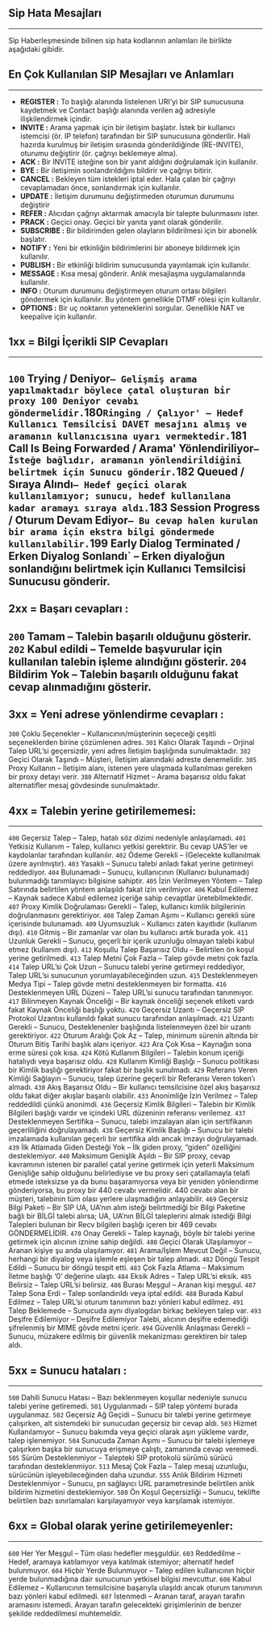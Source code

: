 ## Sip Hata Mesajları
---
Sip Haberleşmesinde bilinen sip hata kodlarının anlamları ile birlikte aşağıdaki gibidir.

## En Çok Kullanılan SIP Mesajları ve Anlamları
---
* **REGISTER  :**	To başlığı alanında listelenen URI’yi bir SIP sunucusuna kaydetmek ve Contact başlığı alanında verilen ağ adresiyle ilişkilendirmek içindir.
* **INVITE    :**	Arama yapmak için bir iletişim başlatır. İstek bir kullanıcı istemcisi (ör. IP telefon) tarafından bir SIP sunucusuna gönderilir. Hali hazırda kurulmuş bir iletişim sırasında gönderildiğinde (RE-INVITE), oturumu değiştirir (ör. çağrıyı beklemeye alma).
* **ACK       :**	Bir INVITE isteğine son bir yanıt aldığını doğrulamak için kullanılır.
* **BYE       :**	Bir iletişimin sonlandırıldığını bildirir ve çağrıyı bitirir.
* **CANCEL    :**	Bekleyen tüm istekleri iptal eder. Hala çalan bir çağrıyı cevaplamadan önce, sonlandırmak için kullanılır.
* **UPDATE    :**	İletişim durumunu değiştirmeden oturumun durumunu değiştirir
* **REFER     :**	Alıcıdan çağrıyı aktarmak amacıyla bir talepte bulunmasını ister.
* **PRACK     :**	Geçici onay. Geçici bir yanıta yanıt olarak gönderilir.
* **SUBSCRIBE :**	Bir bildirimden gelen olayların bildirilmesi için bir abonelik başlatır.
* **NOTIFY    :**	Yeni bir etkinliğin bildirimlerini bir aboneye bildirmek için kullanılır.
* **PUBLISH   :**	Bir etkinliği bildirim sunucusunda yayınlamak için kullanılır.
* **MESSAGE   :**	Kısa mesaj gönderir. Anlık mesajlaşma uygulamalarında kullanılır.
* **INFO      :**	Oturum durumunu değiştirmeyen oturum ortası bilgileri göndermek için kullanılır. Bu yöntem genellikle DTMF rölesi için kullanılır.
* **OPTIONS   :**	Bir uç noktanın yeteneklerini sorgular. Genellikle NAT ve keepalive için kullanılır.

## 1xx = Bilgi İçerikli SIP Cevapları
---

`100` Trying / Deniyor` – Gelişmiş arama yapılmaktadır böylece çatal oluşturan bir proxy 100 Deniyor cevabı göndermelidir.
`180` Ringing / Çalıyor' – Hedef Kullanıcı Temsilcisi DAVET mesajını almış ve aramanın kullanıcısına uyarı vermektedir.
`181 Call Is Being Forwarded  / Arama' Yönlendiriliyor` – İsteğe bağlıdır, aramanın yönlendirildiğini belirtmek için Sunucu gönderir.
`182 Queued / Sıraya Alındı` – Hedef geçici olarak kullanılamıyor; sunucu, hedef kullanılana kadar aramayı sıraya aldı.
`183 Session Progress / Oturum Devam Ediyor` – Bu cevap halen kurulan bir arama için ekstra bilgi göndermede kullanılabilir.
`199 Early Dialog Terminated / Erken Diyalog Sonlandı` – Erken diyaloğun sonlandığını belirtmek için Kullanıcı Temsilcisi Sunucusu gönderir.
---
## 2xx = Başarı cevapları :

`200` Tamam – Talebin başarılı olduğunu gösterir.
`202` Kabul edildi – Temelde başvurular için kullanılan talebin işleme alındığını gösterir.
`204` Bildirim Yok – Talebin başarılı olduğunu fakat cevap alınmadığını gösterir.
---
## 3xx = Yeni adrese yönlendirme cevapları :

`300` Çoklu Seçenekler – Kullanıcının/müşterinin seçeceği çeşitli seçeneklerden birine çözümlenen adres.
`301` Kalıcı Olarak Taşındı – Orjinal Talep URL’si geçersizdir, yeni adres İletişim başlığında sunulmaktadır.
`302` Geçici Olarak Taşındı – Müşteri, İletişim alanındaki adreste denemelidir.
`305` Proxy Kullanın – İletişim alanı, istenen yere ulaşmada kullanılması gereken bir proxy detayı verir.
`380` Alternatif Hizmet – Arama başarısız oldu fakat alternatifler mesaj gövdesinde sunulmaktadır.

## 4xx = Talebin yerine getirilememesi:
---
`400` Geçersiz Talep – Talep, hatalı söz dizimi nedeniyle anlaşılamadı.
`401` Yetkisiz Kullanım – Talep, kullanıcı yetkisi gerektirir. Bu cevap UAS’ler ve kaydolanlar tarafından kullanılır.
`402` Ödeme Gerekli – (Gelecekte kullanılmak üzere ayrılmıştır).
`403` Yasaklı – Sunucu talebi anladı fakat yerine getirmeyi reddediyor.
`404` Bulunamadı – Sunucu, kullanıcının (Kullanıcı bulunamadı) bulunmadığı tanımlayıcı bilgisine sahiptir.
`405` İzin Verilmeyen Yöntem – Talep Satırında belirtilen yöntem anlaşıldı fakat izin verilmiyor.
`406` Kabul Edilemez – Kaynak sadece Kabul edilemez içeriğe sahip cevaptlar üretebilmektedir.
`407` Proxy Kimlik Doğrulaması Gerekli – Talep, kullanıcı kimlik bilgilerinin doğrulanmasını gerektiriyor.
`408` Talep Zaman Aşımı – Kullanıcı gerekli süre içerisinde bulunamadı.
`409` Uyumsuzluk – Kullanıcı zaten kayıtlıdır (kullanım dışı).
`410` Gitmiş – Bir zamanlar var olan bu kullanıcı artık burada yok.
`411` Uzunluk Gerekli – Sunucu, geçerli bir içerik uzunluğu olmayan talebi kabul etmez (kullanım dışı).
`412` Koşullu Talep Başarısız Oldu – Belirtilen ön koşul yerine getirilmedi.
`413` Talep Metni Çok Fazla – Talep gövde metni çok fazla.
`414` Talep URL’si Çok Uzun – Sunucu talebi yerine getirmeyi reddediyor, Talep URL’si sunucunun yorumlayabileceğinden uzun.
`415` Desteklenmeyen Medya Tipi – Talep gövde metni desteklenmeyen bir formatta.
`416` Desteklenmeyen URL Düzeni – Talep URL’si sunucu tarafından tanınmıyor.
`417` Bilinmeyen Kaynak Önceliği – Bir kaynak önceliği seçenek etiketi vardı fakat Kaynak Önceliği başlığı yoktu.
`420` Geçersiz Uzantı – Geçersiz SIP Protokol Uzantısı kullanıldı fakat sunucu tarafından anlaşılmadı.
`421` Uzantı Gerekli – Sunucu, Desteklenenler başlığında listelenmeyen özel bir uzantı gerektiriyor.
`422` Oturum Aralığı Çok Az – Talep, minimum sürenin altında bir Oturum Bitiş Tarihi başlık alanı içeriyor.
`423` Ara Çok Kısa – Kaynağın sona erme süresi çok kısa.
`424` Kötü Kullanım Bilgileri – Talebin konum içeriği hatalıydı veya başarısız oldu.
`428` Kullanım Kimliği Başlığı – Sunucu politikası bir Kimlik başlığı gerektiriyor fakat bir başlık sunulmadı.
`429` Referans Veren Kimliği Sağlayın – Sunucu, talep üzerine geçerli bir Referansı Veren token’ı almadı.
`430` Akış Başarısız Oldu – Bir kullanıcı temsilcisine özel akış başarısız oldu fakat diğer akışlar başarılı olabilir.
`433` Anonimliğe İzin Verilmez – Talep reddedildi çünkü anonimdi.
`436` Geçersiz Kimlik Bilgileri – Talebin bir Kimlik Bilgileri başlığı vardır ve içindeki URL düzeninin referansı verilemez.
`437` Desteklenmeyen Sertifika – Sunucu, talebi imzalayan alan için sertifikanın geçerliliğini doğrulayamadı.
`438` Geçersiz Kimlik Başlığı – Sunucu bir talebi imzalamada kullanılan geçerli bir sertifika aldı ancak imzayı doğrulayamadı.
`439` İlk Atlamada Giden Desteği Yok – İlk giden proxy, “giden” özelliğini desteklemiyor.
`440` Maksimum Genişlik Aşıldı – Bir SIP proxy, cevap kavramının istenen bir parallel çatal yerine getirmek için yeterli Maksimum Genişliğe sahip olduğunu belirlediyse ve bu proxy seri çatallamayla telafi etmede isteksizse ya da bunu başaramıyorsa veya bir yeniden yönlendirme gönderiyorsa, bu proxy bir 440 cevabı vermelidir. 440 cevabı alan bir müşteri, talebinin tüm olası yerlere ulaşmadığını anlayabilir.
`469` Geçersiz Bilgi Paketi – Bir SIP UA, UA’nın alım isteği belirtmediği bir Bilgi Paketine bağlı bir BİLGİ talebi alırsa; UA, UA’nın BİLGİ taleplerini almak istediği Bilgi Talepleri bulunan bir Recv bilgileri başlığı içeren bir 469 cevabı GÖNDERMELİDİR.
`470` Onay Gerekli – Talep kaynağı, böyle bir talebi yerine getirmek için alıcının iznine sahip değildi.
`480` Geçici Olarak Ulaşılamıyor – Aranan kişiye şu anda ulaşılamıyor.
`481` Arama/İşlem Mevcut Değil – Sunucu, herhangi bir diyalog veya işlemle eşleşen bir talep almadı.
`482` Döngü Tespit Edildi – Sunucu bir döngü tespit etti.
`483` Çok Fazla Atlama – Maksimum İletme başlığı ‘0’ değerine ulaştı.
`484` Eksik Adres – Talep URL’si eksik.
`485` Belirsiz – Talep URL’si belirsiz.
`486` Burası Meşgul – Aranan kişi meşgul.
`487` Talep Sona Erdi – Talep sonlandırıldı veya iptal edildi.
`488` Burada Kabul Edilmez – Talep URL’si oturum tanımının bazı yönleri kabul edilmez.
`491` Talep Beklemede – Sunucuda aynı diyalogdan birkaç bekleyen talep var.
`493` Deşifre Edilemiyor – Deşifre Edilemiyor Talebi, alıcının deşifre edemediği şifrelenmiş bir MIME gövde metni içerir.
`494` Güvenlik Anlaşması Gerekli – Sunucu, müzakere edilmiş bir güvenlik mekanizması gerektiren bir talep aldı.

## 5xx = Sunucu hataları :
---
`500` Dahili Sunucu Hatası – Bazı beklenmeyen koşullar nedeniyle sunucu talebi yerine getiremedi.
`501` Uygulanmadı – SIP talep yöntemi burada uygulanmaz.
`502` Geçersiz Ağ Geçidi – Sunucu bir talebi yerine getirmeye çalışırken, alt sistemdeki bir sunucudan geçersiz bir cevap aldı.
`503` Hizmet Kullanılamıyor – Sunucu bakımda veya geçici olarak aşırı yükleme vardır, talep işlenemiyor.
`504` Sunucuda Zaman Aşımı – Sunucu bir talebi işlemeye çalışırken başka bir sunucuya erişmeye çalıştı, zamanında cevap veremedi.
`505` Sürüm Desteklenmiyor – Talepteki SIP protokolü sürümü sürücü tarafından desteklenmiyor.
`513` Mesaj Çok Fazla – Talep mesaj uzunluğu, sürücünün işleyebileceğinden daha uzundur.
`555` Anlık Bildirim Hizmeti Desteklenmiyor – Sunucu, pn sağlayıcı URL parametresinde belirtilen anlık bildirim hizmetini desteklemiyor.
`580` Ön Koşul Geçersizliği – Sunucu, teklifte belirtilen bazı sınırlamaları karşılayamıyor veya karşılamak istemiyor.

## 6xx = Global olarak yerine getirilemeyenler:
---
`600` Her Yer Meşgul – Tüm olası hedefler meşguldür.
`603` Reddedilme – Hedef, aramaya katılamıyor veya katılmak istemiyor; alternatif hedef bulunmuyor.
`604` Hiçbir Yerde Bulunmuyor – Talep edilen kullanıcının hiçbir yerde bulunmadığına dair sunucunun yetkisel bilgisi mevcuttur.
`606` Kabul Edilemez – Kullanıcının temsilcisine başarıyla ulaşıldı ancak oturum tanımının bazı yönleri kabul edilmedi.
`607` İstenmedi – Aranan taraf, arayan tarafın aramasını istemedi. Arayan tarafın gelecekteki girişimlerinin de benzer şekilde reddedilmesi muhtemeldir.
